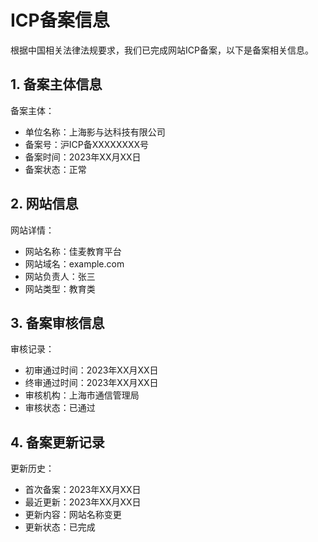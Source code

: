 # ICP备案信息

根据中国相关法律法规要求，我们已完成网站ICP备案，以下是备案相关信息。

## 1. 备案主体信息

备案主体：
- 单位名称：上海影与达科技有限公司
- 备案号：沪ICP备XXXXXXXX号
- 备案时间：2023年XX月XX日
- 备案状态：正常

## 2. 网站信息

网站详情：
- 网站名称：佳麦教育平台
- 网站域名：example.com
- 网站负责人：张三
- 网站类型：教育类

## 3. 备案审核信息

审核记录：
- 初审通过时间：2023年XX月XX日
- 终审通过时间：2023年XX月XX日
- 审核机构：上海市通信管理局
- 审核状态：已通过

## 4. 备案更新记录

更新历史：
- 首次备案：2023年XX月XX日
- 最近更新：2023年XX月XX日
- 更新内容：网站名称变更
- 更新状态：已完成 